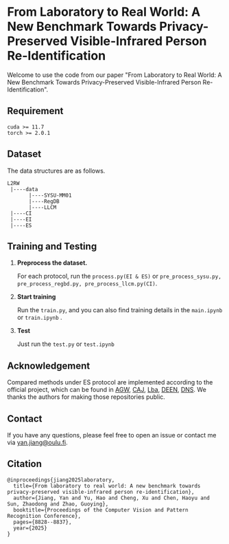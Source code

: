 # From Laboratory to Real World: A New Benchmark Towards Privacy-Preserved Visible-Infrared Person Re-Identification
Welcome to use the code from our paper "From Laboratory to Real World: A New Benchmark Towards Privacy-Preserved Visible-Infrared Person Re-Identification". 

## Requirement
```
cuda >= 11.7
torch >= 2.0.1
```

## Dataset
The data structures are as follows.
```
L2RW
 |----data
       |----SYSU-MM01
       |----RegDB
       |----LLCM
 |----CI
 |----EI
 |----ES
```

## Training and Testing

1. **Preprocess the dataset.**

   For each protocol, run the `process.py(EI & ES)` or `pre_process_sysu.py, pre_process_regbd.py, pre_process_llcm.py(CI)`.

2. **Start training**

   Run the `train.py`, and you can also find training details in the `main.ipynb` or `train.ipynb` .

3. **Test**

   Just run the `test.py` or `test.ipynb`

## Acknowledgement

Compared methods under ES protocol are implemented according to the official project, which can be found in [AGW](https://github.com/mangye16/ReID-Survey), [CAJ](https://github.com/mangye16/Cross-Modal-Re-ID-baseline/tree/master/ICCV21_CAJ), [Lba](https://github.com/cvlab-yonsei/LbA), [DEEN](https://github.com/ZYK100/LLCM), [DNS](https://github.com/Joey623/DNS). We thanks the authors for making those repositories public.

## Contact

If you have any questions, please feel free to open an issue or contact me via [yan.jiang@oulu.fi](yan.jiang@oulu.fi).

## Citation
```
@inproceedings{jiang2025laboratory,
  title={From laboratory to real world: A new benchmark towards privacy-preserved visible-infrared person re-identification},
  author={Jiang, Yan and Yu, Hao and Cheng, Xu and Chen, Haoyu and Sun, Zhaodong and Zhao, Guoying},
  booktitle={Proceedings of the Computer Vision and Pattern Recognition Conference},
  pages={8828--8837},
  year={2025}
}
```


